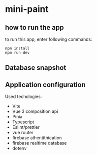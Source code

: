 # mini-paint

## how to run the app
to run this app, enter following commands:
```
npm install
npm run dev
```

## Database snapshot



## Application configuration

Used techologies:
- Vite
- Vue 3 composition api
- Pinia
- Typescript
- Eslint/prettier
- vue router
- firebase athentithication
- firebase realtime database
- dotenv